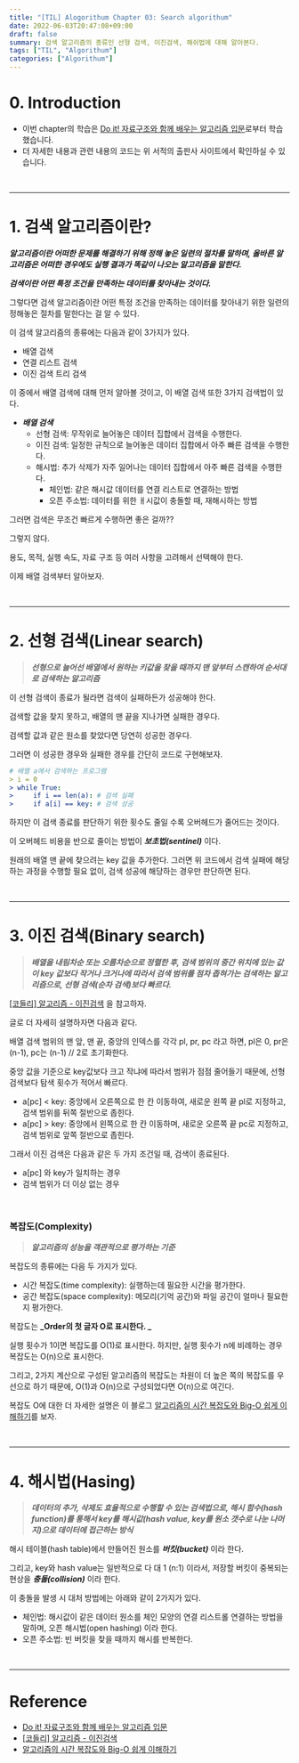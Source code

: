 ```yaml
---
title: "[TIL] Alogorithum Chapter 03: Search algorithum"
date: 2022-06-03T20:47:08+09:00
draft: false
summary: 검색 알고리즘의 종류인 선형 검색, 이진검색, 해쉬법에 대해 알아본다.
tags: ["TIL", "Algorithum"]
categories: ["Algorithum"]
---
```


# 0. Introduction

- 이번 chapter의 학습은 [Do it! 자료구조와 함께 배우는 알고리즘 입문](http://www.kyobobook.co.kr/product/detailViewKor.laf?barcode=9791163031727)로부터 학습했습니다.
- 더 자세한 내용과 관련 내용의 코드는 위 서적의 출판사 사이트에서 확인하실 수 있습니다.

<br>

---

# 1. 검색 알고리즘이란?

**_알고리즘이란 어떠한 문제를 해결하기 위해 정해 놓은 일련의 절차를 말하며, 올바른 알고리즘은 어떠한 경우에도 실행 결과가 똑같이 나오는 알고리즘을 말한다._**

**_검색이란 어떤 특정 조건을 만족하는 데이터를 찾아내는 것이다._**

그렇다면 검색 알고리즘이란 어떤 특정 조건을 만족하는 데이터를 찾아내기 위한 일련의 정해놓은 절차를 말한다는 걸 알 수 있다.

이 검색 알고리즘의 종류에는 다음과 같이 3가지가 있다.

- 배열 검색
- 연결 리스트 검색
- 이진 검색 트리 검색

이 중에서 배열 검색에 대해 먼저 알아볼 것이고, 이 배열 검색 또한 3가지 검색법이 있다.

- **_배열 검색_**
  - 선형 검색: 무작위로 늘어놓은 데이터 집합에서 검색을 수행한다.
  - 이진 검색: 일정한 규칙으로 늘어놓은 데이터 집합에서 아주 빠른 검색을 수행한다.
  - 해시법: 추가 삭제가 자주 일어나는 데이터 집합에서 아주 빠른 검색을 수행한다.
    - 체인법: 같은 해시값 데이터를 연결 리스트로 연결하는 방법
    - 오픈 주소법: 데이터를 위한 ㅐ시값이 충돌할 때, 재해시하는 방법

그러면 검색은 무조건 빠르게 수행하면 좋은 걸까??

그렇지 않다.

용도, 목적, 실행 속도, 자료 구조 등 여러 사항을 고려해서 선택해야 한다.

이제 배열 검색부터 알아보자.

<br>

---

# 2. 선형 검색(Linear search)

> **_선형으로 늘어선 배열에서 원하는 키값을 찾을 때까지 맨 앞부터 스캔하여 순서대로 검색하는 알고리즘_**

이 선형 검색이 종료가 될라면 검색이 실패하든가 성공해야 한다.

검색할 값을 찾지 못하고, 배열의 맨 끝을 지나가면 실패한 경우다.

검색할 값과 같은 원소를 찾았다면 당연히 성공한 경우다.

그러면 이 성공한 경우와 실패한 경우를 간단히 코드로 구현해보자.

```yml
# 배열 a에서 검색하는 프로그램
> i = 0
> while True:
>     if i == len(a): # 검색 실패
>     if a[i] == key: # 검색 성공
```

하지만 이 검색 종료를 판단하기 위한 횟수도 줄일 수록 오버헤드가 줄어드는 것이다.

이 오버헤드 비용을 반으로 줄이는 방법이 **_보초법(sentinel)_** 이다.

원래의 배열 맨 끝에 찾으려는 key 값을 추가한다. 그러면 위 코드에서 검색 실패에 해당하는 과정을 수행할 필요 없이, 검색 성공에 해당하는 경우만 판단하면 된다.

<br>

---

# 3. 이진 검색(Binary search)

> **_배열을 내림차순 또는 오름차순으로 정렬한 후, 검색 범위의 중간 위치에 있는 값이 key 값보다 작거나 크거나에 따라서 검색 범위를 점차 좁혀가는 검색하는 알고리즘으로, 선형 검색(순차 검색)보다 빠르다._**

[[코들리] 알고리즘 - 이진검색](https://www.youtube.com/watch?v=IfIuG95RH0o) 을 참고하자.

글로 더 자세히 설명하자면 다음과 같다.

배열 검색 범위의 맨 앞, 맨 끝, 중앙의 인덱스를 각각 pl, pr, pc 라고 하면, pl은 0, pr은 (n-1), pc는 (n-1) // 2로 초기화한다.

중앙 값을 기준으로 key값보다 크고 작냐에 따라서 범위가 점점 줄어들기 때문에, 선형 검색보다 탐색 횟수가 적어서 빠르다.

- a[pc] < key: 중앙에서 오른쪽으로 한 칸 이동하여, 새로운 왼쪽 끝 pl로 지정하고, 검색 범위를 뒤쪽 절반으로 좁힌다.
- a[pc] > key: 중앙에서 왼쪽으로 한 칸 이동하며, 새로운 오른쪽 끝 pc로 지정하고, 검색 범위로 앞쪽 절반으로 좁힌다.

그래서 이진 검색은 다음과 같은 두 가지 조건일 때, 검색이 종료된다.

- a[pc] 와 key가 일치하는 경우
- 검색 범위가 더 이상 없는 경우

<br>

### 복잡도(Complexity)

> **_알고리즘의 성능을 객관적으로 평가하는 기준_**

복잡도의 종류에는 다음 두 가지가 있다.

- 시간 복잡도(time complexity): 실행하는데 필요한 시간을 평가한다.
- 공간 복잡도(space complexity): 메모리(기억 공간)와 파일 공간이 얼마나 필요한지 평가한다.

복잡도는 **_Order의 첫 글자 O로 표시한다. _**

실행 횟수가 1이면 복잡도를 O(1)로 표시한다. 하지만, 실행 횟수가 n에 비례하는 경우 복잡도는 O(n)으로 표시한다.

그리고, 2가지 계산으로 구성된 알고리즘의 복잡도는 차원이 더 높은 쪽의 복잡도를 우선으로 하기 때문에, O(1)과 O(n)으로 구성되었다면 O(n)으로 여긴다.

복잡도 O에 대한 더 자세한 설명은 이 블로그 [알고리즘의 시간 복잡도와 Big-O 쉽게 이해하기](https://blog.chulgil.me/algorithm/)를 보자.

<br>

---

# 4. 해시법(Hasing)

> **_데이터의 추가, 삭제도 효율적으로 수행할 수 있는 검색법으로, 해시 함수(hash function)를 통해서 key를 해시값(hash value, key를 원소 갯수로 나눈 나머지)으로 데이터에 접근하는 방식_**

해시 테이블(hash table)에서 만들어진 원소를 **_버킷(bucket)_** 이라 한다.

그리고, key와 hash value는 일반적으로 다 대 1 (n:1) 이라서, 저장할 버킷이 중복되는 현상을 **_충돌(collision)_** 이라 한다.

이 충돌을 발생 시 대처 방법에는 아래와 같이 2가지가 있다.

- 체인법: 해시값이 같은 데이터 원소를 체인 모양의 연결 리스트롤 연결하는 방법을 말하며, 오픈 해시법(open hashing) 이라 한다.
- 오픈 주소법: 빈 버킷을 찾을 때까지 해시를 반복한다.

<br>

---

# Reference

- [Do it! 자료구조와 함께 배우는 알고리즘 입문](http://www.kyobobook.co.kr/product/detailViewKor.laf?barcode=9791163031727)
- [[코들리] 알고리즘 - 이진검색](https://www.youtube.com/watch?v=IfIuG95RH0o)
- [알고리즘의 시간 복잡도와 Big-O 쉽게 이해하기](https://blog.chulgil.me/algorithm/)
